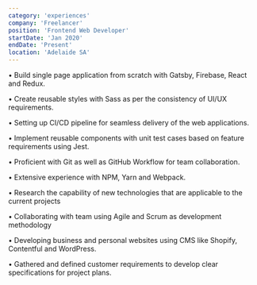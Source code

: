 ```yaml
---
category: 'experiences'
company: 'Freelancer'
position: 'Frontend Web Developer'
startDate: 'Jan 2020'
endDate: 'Present'
location: 'Adelaide SA'
---
```


• Build single page application from scratch with Gatsby, Firebase, React and Redux.

• Create reusable styles with Sass as per the consistency of UI/UX requirements.

• Setting up CI/CD pipeline for seamless delivery of the web applications.

• Implement reusable components with unit test cases based on feature requirements using Jest.

• Proficient with Git as well as GitHub Workflow for team collaboration.

• Extensive experience with NPM, Yarn and Webpack.

• Research the capability of new technologies that are applicable to the current projects

• Collaborating with team using Agile and Scrum as development methodology

• Developing business and personal websites using CMS like Shopify, Contentful and WordPress.

• Gathered and defined customer requirements to develop clear specifications for project plans.

